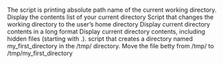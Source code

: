 The script is printing  absolute path name of the current working directory.
Display the contents list of your current directory
Script that changes the working directory to the user’s home directory
Display current directory contents in a long format
Display current directory contents, including hidden files (starting with .). 
script that creates a directory named my_first_directory in the /tmp/ directory.
Move the file betty from /tmp/ to /tmp/my_first_directory
